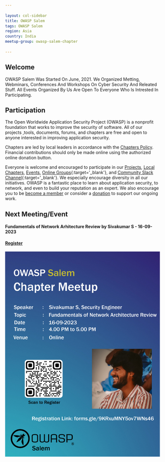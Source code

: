 ```yaml
---

layout: col-sidebar
title: OWASP Salem
tags: OWASP Salem
region: Asia
country: India 
meetup-group: owasp-salem-chapter

---
```


## Welcome
OWASP Salem Was Started On June, 2021. We Organized Metting, Webminars, Conferences And Workshops On Cyber Security And Releated Stuff. All Events Organized By Us Are Open To Everyone Who Is Intrested In Participating.

## Participation
The Open Worldwide Application Security Project (OWASP) is a nonprofit foundation that works to improve the security of software. All of our projects ,tools, documents, forums, and chapters are free and open to anyone interested in improving application security. 

Chapters are led by local leaders in accordance with the [Chapters Policy](/www-policy/operational/chapters). Financial contributions should only be made online using the authorized online donation button. 

Everyone is welcome and encouraged to participate in our [Projects](/projects/), [Local Chapters](/chapters/), [Events](/events/), [Online Groups](https://groups.google.com/a/owasp.com/){:target='_blank'}, and [Community Slack Channel](https://owasp.slack.com/){:target='_blank'}. We especially encourage diversity in all our initiatives. OWASP is a fantastic place to learn about application security, to network, and even to build your reputation as an expert. We also encourage you to be [become a member](/membership/) or consider a [donation](/donate/) to support our ongoing work.

Next Meeting/Event <!-- You should keep this section as it will populate your meetup events -->
---------------------
#### Fundamentals of Network Arhitecture Review by Sivakumar S - 16-09-2023
#### [Register](https://forms.gle/9KRxuMNY5ov7WNs46)

<img src="assets/images/Owasp%20September%20Poster.jpg"/>
